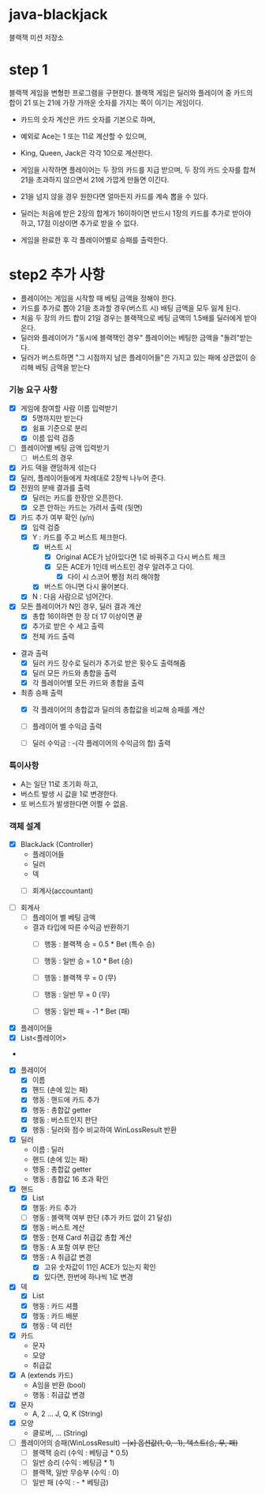 # java-blackjack

블랙잭 미션 저장소

# step 1

블랙잭 게임을 변형한 프로그램을 구현한다. 블랙잭 게임은 딜러와 플레이어 중 카드의 합이 21 또는 21에 가장 가까운 숫자를 가지는 쪽이 이기는 게임이다.

- 카드의 숫자 계산은 카드 숫자를 기본으로 하며, 
- 예외로 Ace는 1 또는 11로 계산할 수 있으며, 
- King, Queen, Jack은 각각 10으로 계산한다.

- 게임을 시작하면 플레이어는 두 장의 카드를 지급 받으며, 두 장의 카드 숫자를 합쳐 21을 초과하지 않으면서 21에 가깝게 만들면 이긴다.
- 21을 넘지 않을 경우 원한다면 얼마든지 카드를 계속 뽑을 수 있다.
- 딜러는 처음에 받은 2장의 합계가 16이하이면 반드시 1장의 카드를 추가로 받아야 하고, 17점 이상이면 추가로 받을 수 없다.

- 게임을 완료한 후 각 플레이어별로 승패를 출력한다.

# step2 추가 사항

- 플레이어는 게임을 시작할 때 베팅 금액을 정해야 한다.
- 카드를 추가로 뽑아 21을 초과할 경우(버스트 시) 배팅 금액을 모두 잃게 된다.
- 처음 두 장의 카드 합이 21일 경우는 블랙잭으로 베팅 금액의 1.5배를 딜러에게 받아온다.
- 딜러와 플레이어가 "동시에 블랙잭인 경우" 플레이어는 베팅한 금액을 "돌려"받는다.
- 딜러가 버스트하면 "그 시점까지 남은 플레이어들"은 가지고 있는 패에 상관없이 승리해 베팅 금액을 받는다

### 기능 요구 사항
- [x] 게임에 참여할 사람 이름 입력받기
  - [x] 5명까지만 받는다
  - [x] 쉼표 기준으로 분리
  - [x] 이름 입력 검증
  
- [ ] 플레이어별 베팅 금액 입력받기
  - [ ] 버스트의 경우 

- [x] 카드 덱을 랜덤하게 섞는다
- [x] 딜러, 플레이어들에게 차례대로 2장씩 나누어 준다.
- [x] 전원의 분배 결과를 출력
  - [x] 딜러는 카드를 한장만 오픈한다.
  - [x] 오픈 안하는 카드는 가려서 출력 (뒷면) 
- [x] 카드 추가 여부 확인 (y/n)
  - [x] 입력 검증
  - [x] Y : 카드를 주고 버스트 체크한다.
    - [x] 버스트 시
      - [x] Original ACE가 남아있다면 1로 바꿔주고 다시 버스트 체크 
      - [x] 모든 ACE가 1인데 버스트인 경우 알려주고 다이.
        - [x] 다이 시 스코어 빵점 처리 해야함
    - [x] 버스트 아니면 다시 물어본다.
  - [x] N : 다음 사람으로 넘어간다.
- [x] 모든 플레이어가 N인 경우, 딜러 결과 계산
  - [X] 총합 16이하면 한 장 더 17 이상이면 끝
  - [X] 추가로 받은 수 세고 출력
  - [X] 전체 카드 출력
- 결과 출력
  - [X] 딜러 카드 장수로 딜러가 추가로 받은 횟수도 출력해줌
  - [X] 딜러 모든 카드와 총합을 출력
  - [X] 각 플레이어별 모든 카드와 총합을 출력
- 최종 승패 출력
  - [X] 각 플레이어의 총합값과 딜러의 총합값을 비교해 승패를 계산
  - [ ] 플레이어 별 수익금 출력
  - [ ] 딜러 수익금 : -(각 플레이어의 수익금의 합) 출력


### 특이사항
 - A는 일단 11로 초기화 하고,
 - 버스트 발생 시 값을 1로 변경한다.
 - 또 버스트가 발생한다면 어쩔 수 없음.

### 객체 설계
- [X] BlackJack (Controller)
  - 플레이어들
  - 딜러
  - 덱
  - [ ] 회계사(accountant)
  

- [ ] 회계사
  - [ ] 플레이어 별 베팅 금액
  - 결과 타입에 따른 수익금 반환하기
    - [ ] 행동 : 블랙잭 승 = 0.5 * Bet (특수 승)
    - [ ] 행동 : 일반 승 = 1.0 * Bet (승)
    - [ ] 행동 : 블랙잭 무 = 0 (무)
    - [ ] 행동 : 일반 무 = 0 (무)
    - [ ] 행동 : 일반 패 = -1 * Bet (패)
  

- [x] 플레이어들
 - [x] List<플레이어>
 - 
- [X] 플레이어
  - [x] 이름
  - [x] 핸드 (손에 있는 패)
  - [x] 행동 : 핸드에 카드 추가
  - [x] 행동 : 총합값 getter
  - [x] 행동 : 버스트인지 판단
  - [x] 행동 : 딜러와 점수 비교하여 WinLossResult 반환
- [x] 딜러
  - 이름 : 딜러
  - 핸드 (손에 있는 패)
  - 행동 : 총합값 getter
  - 행동 : 총합값 16 초과 확인
- [x] 핸드
  - [x] List<Card>
  - [x] 행동: 카드 추가
  - [ ] 행동 : 블랙잭 여부 판단 (추가 카드 없이 21 달성)
  - [x] 행동 : 버스트 계산
  - [x] 행동 : 현재 Card 취급값 총합 계산
  - [x] 행동 : A 포함 여부 판단
  - [x] 행동 : A 취급값 변경
    - [X] 고유 숫자값이 11인 ACE가 있는지 확인
    - [x] 있다면, 한번에 하나씩 1로 변경
- [x] 덱
  - [x] List<Card>
  - [X] 행동 : 카드 셔플
  - [x] 행동 : 카드 배분
  - [x] 행동 : 덱 리턴
- [x] 카드
  - 문자
  - 모양
  - 취급값
- [x] A (extends 카드)
  - A임을 반환 (bool)
  - 행동 : 취급값 변경
- [x] 문자
  - A, 2 ... J, Q, K (String)
- [x] 모양
  - 클로버, ... (String)
- [ ] 플레이어의 승패(WinLossResult)
  ~~- [x] 옵션값(1, 0, -1), 텍스트(승, 무, 패)~~
  - [ ] 블랙잭 승리 (수익 : 베팅금 * 0.5)
  - [ ] 일반 승리 (수익 : 베팅금 * 1)
  - [ ] 블랙잭, 일반 무승부 (수익 : 0)
  - [ ] 일반 패 (수익 : - * 베팅금)